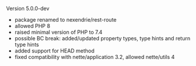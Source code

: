 Version 5.0.0-dev
- package renamed to nexendrie/rest-route
- allowed PHP 8
- raised minimal version of PHP to 7.4
- possible BC break: added/updated property types, type hints and return type hints
- added support for HEAD method
- fixed compatibility with nette/application 3.2, allowed nette/utils 4
